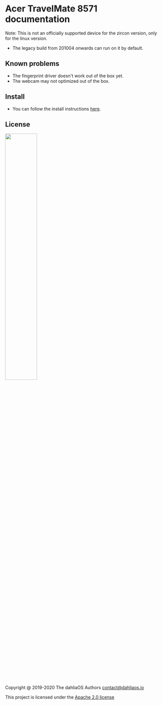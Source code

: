 # Acer TravelMate 8571 documentation

Note: This is not an officially supported device for the zircon version, only for the linux version.

- The legacy build from 201004 onwards can run on it by default.

## Known problems

- The fingerprint driver doesn't work out of the box yet.
- The webcam may not optimized out of the box.

## Install

- You can follow the install instructions [here](../../run%20dahliaOS/x86_64-legacy.md). 

## License

<p align="left">
  <img width="45%" src="https://github.com/dahlia-os/brand/blob/master/Logo%20SVGs/dahliaOS%20logo%20with%20text%20(drop%20shadow).svg"
</p>

Copyright @ 2019-2020 The dahliaOS Authors contact@dahliaos.io

This project is licensed under the [Apache 2.0 license](../../LICENSE)
